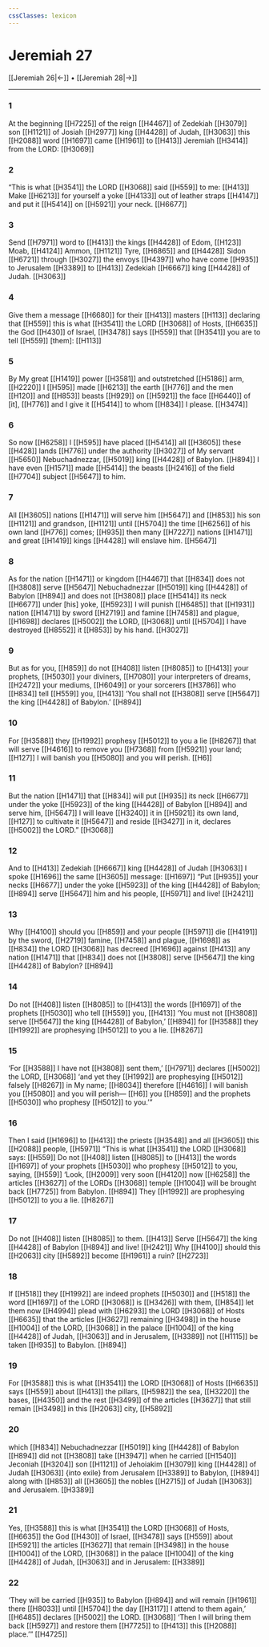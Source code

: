 ```yaml
---
cssClasses: lexicon
---
```


# Jeremiah 27

[[Jeremiah 26|←]] • [[Jeremiah 28|→]]

---

### 1
At the beginning [[H7225]] of the reign [[H4467]] of Zedekiah [[H3079]] son [[H1121]] of Josiah [[H2977]] king [[H4428]] of Judah, [[H3063]] this [[H2088]] word [[H1697]] came [[H1961]] to [[H413]] Jeremiah [[H3414]] from the LORD: [[H3069]]

### 2
“This is what [[H3541]] the LORD [[H3068]] said [[H559]] to me: [[H413]] Make [[H6213]] for yourself  a yoke [[H4133]] out of leather straps [[H4147]] and put it [[H5414]] on [[H5921]] your neck. [[H6677]]

### 3
Send [[H7971]] word to [[H413]] the kings [[H4428]] of Edom, [[H123]] Moab, [[H4124]] Ammon, [[H1121]] Tyre, [[H6865]] and [[H4428]] Sidon [[H6721]] through [[H3027]] the envoys [[H4397]] who have come [[H935]] to Jerusalem [[H3389]] to [[H413]] Zedekiah [[H6667]] king [[H4428]] of Judah. [[H3063]]

### 4
Give them a message [[H6680]] for their [[H413]] masters [[H113]] declaring that [[H559]] this is what [[H3541]] the LORD [[H3068]] of Hosts, [[H6635]] the God [[H430]] of Israel, [[H3478]] says [[H559]] that [[H3541]] you are to tell [[H559]] [them]: [[H113]]

### 5
By My great [[H1419]] power [[H3581]] and outstretched [[H5186]] arm, [[H2220]] I [[H595]] made [[H6213]] the earth [[H776]] and the men [[H120]] and [[H853]] beasts [[H929]] on [[H5921]] the face [[H6440]] of [it], [[H776]] and I give it [[H5414]] to whom [[H834]] I please. [[H3474]]

### 6
So now [[H6258]] I [[H595]] have placed [[H5414]] all [[H3605]] these [[H428]] lands [[H776]] under the authority [[H3027]] of My servant [[H5650]] Nebuchadnezzar, [[H5019]] king [[H4428]] of Babylon. [[H894]] I have even [[H1571]] made [[H5414]] the beasts [[H2416]] of the field [[H7704]] subject [[H5647]] to him. 

### 7
All [[H3605]] nations [[H1471]] will serve him [[H5647]] and [[H853]] his son [[H1121]] and grandson, [[H1121]] until [[H5704]] the time [[H6256]] of his own land [[H776]] comes; [[H935]] then many [[H7227]] nations [[H1471]] and great [[H1419]] kings [[H4428]] will enslave him. [[H5647]]

### 8
As for the nation [[H1471]] or kingdom [[H4467]] that [[H834]] does not [[H3808]] serve [[H5647]] Nebuchadnezzar [[H5019]] king [[H4428]] of Babylon [[H894]] and does not [[H3808]] place [[H5414]] its neck [[H6677]] under [his] yoke, [[H5923]] I will punish [[H6485]] that [[H1931]] nation [[H1471]] by sword [[H2719]] and famine [[H7458]] and plague, [[H1698]] declares [[H5002]] the LORD, [[H3068]] until [[H5704]] I have destroyed [[H8552]] it [[H853]] by his hand. [[H3027]]

### 9
But as for you, [[H859]] do not [[H408]] listen [[H8085]] to [[H413]] your prophets, [[H5030]] your diviners, [[H7080]] your interpreters of dreams, [[H2472]] your mediums, [[H6049]] or your sorcerers [[H3786]] who [[H834]] tell [[H559]] you, [[H413]] ‘You shall not [[H3808]] serve [[H5647]] the king [[H4428]] of Babylon.’ [[H894]]

### 10
For [[H3588]] they [[H1992]] prophesy [[H5012]] to you  a lie [[H8267]] that will serve [[H4616]] to remove you [[H7368]] from [[H5921]] your land; [[H127]] I will banish you [[H5080]] and you will perish. [[H6]]

### 11
But the nation [[H1471]] that [[H834]] will put [[H935]] its neck [[H6677]] under the yoke [[H5923]] of the king [[H4428]] of Babylon [[H894]] and serve him, [[H5647]] I will leave [[H3240]] it in [[H5921]] its own land, [[H127]] to cultivate it [[H5647]] and reside [[H3427]] in it,  declares [[H5002]] the LORD.” [[H3068]]

### 12
And to [[H413]] Zedekiah [[H6667]] king [[H4428]] of Judah [[H3063]] I spoke [[H1696]] the same [[H3605]] message: [[H1697]] “Put [[H935]] your necks [[H6677]] under the yoke [[H5923]] of the king [[H4428]] of Babylon; [[H894]] serve [[H5647]] him and his people, [[H5971]] and live! [[H2421]]

### 13
Why [[H4100]] should you [[H859]] and your people [[H5971]] die [[H4191]] by the sword, [[H2719]] famine, [[H7458]] and plague, [[H1698]] as [[H834]] the LORD [[H3068]] has decreed [[H1696]] against [[H413]] any nation [[H1471]] that [[H834]] does not [[H3808]] serve [[H5647]] the king [[H4428]] of Babylon? [[H894]]

### 14
Do not [[H408]] listen [[H8085]] to [[H413]] the words [[H1697]] of the prophets [[H5030]] who tell [[H559]] you, [[H413]] ‘You must not [[H3808]] serve [[H5647]] the king [[H4428]] of Babylon,’ [[H894]] for [[H3588]] they [[H1992]] are prophesying [[H5012]] to you  a lie. [[H8267]]

### 15
‘For [[H3588]] I have not [[H3808]] sent them,’ [[H7971]] declares [[H5002]] the LORD, [[H3068]] ‘and yet they [[H1992]] are prophesying [[H5012]] falsely [[H8267]] in My name; [[H8034]] therefore [[H4616]] I will banish you [[H5080]] and you will perish— [[H6]] you [[H859]] and the prophets [[H5030]] who prophesy [[H5012]] to you.’” 

### 16
Then I said [[H1696]] to [[H413]] the priests [[H3548]] and all [[H3605]] this [[H2088]] people, [[H5971]] “This is what [[H3541]] the LORD [[H3068]] says: [[H559]] Do not [[H408]] listen [[H8085]] to [[H413]] the words [[H1697]] of your prophets [[H5030]] who prophesy [[H5012]] to you,  saying, [[H559]] ‘Look, [[H2009]] very soon [[H4120]] now [[H6258]] the articles [[H3627]] of the LORDs [[H3068]] temple [[H1004]] will be brought back [[H7725]] from Babylon. [[H894]] They [[H1992]] are prophesying [[H5012]] to you  a lie. [[H8267]]

### 17
Do not [[H408]] listen [[H8085]] to them. [[H413]] Serve [[H5647]] the king [[H4428]] of Babylon [[H894]] and live! [[H2421]] Why [[H4100]] should this [[H2063]] city [[H5892]] become [[H1961]] a ruin? [[H2723]]

### 18
If [[H518]] they [[H1992]] are indeed prophets [[H5030]] and [[H518]] the word [[H1697]] of the LORD [[H3068]] is [[H3426]] with them, [[H854]] let them now [[H4994]] plead with [[H6293]] the LORD [[H3068]] of Hosts [[H6635]] that the articles [[H3627]] remaining [[H3498]] in the house [[H1004]] of the LORD, [[H3068]] in the palace [[H1004]] of the king [[H4428]] of Judah, [[H3063]] and in Jerusalem, [[H3389]] not [[H1115]] be taken [[H935]] to Babylon. [[H894]]

### 19
For [[H3588]] this is what [[H3541]] the LORD [[H3068]] of Hosts [[H6635]] says [[H559]] about [[H413]] the pillars, [[H5982]] the sea, [[H3220]] the bases, [[H4350]] and the rest [[H3499]] of the articles [[H3627]] that still remain [[H3498]] in this [[H2063]] city, [[H5892]]

### 20
which [[H834]] Nebuchadnezzar [[H5019]] king [[H4428]] of Babylon [[H894]] did not [[H3808]] take [[H3947]] when he carried [[H1540]] Jeconiah [[H3204]] son [[H1121]] of Jehoiakim [[H3079]] king [[H4428]] of Judah [[H3063]] {into exile} from Jerusalem [[H3389]] to Babylon, [[H894]] along with [[H853]] all [[H3605]] the nobles [[H2715]] of Judah [[H3063]] and Jerusalem. [[H3389]]

### 21
Yes, [[H3588]] this is what [[H3541]] the LORD [[H3068]] of Hosts, [[H6635]] the God [[H430]] of Israel, [[H3478]] says [[H559]] about [[H5921]] the articles [[H3627]] that remain [[H3498]] in the house [[H1004]] of the LORD, [[H3068]] in the palace [[H1004]] of the king [[H4428]] of Judah, [[H3063]] and in Jerusalem: [[H3389]]

### 22
‘They will be carried [[H935]] to Babylon [[H894]] and will remain [[H1961]] there [[H8033]] until [[H5704]] the day [[H3117]] I attend to them again,’ [[H6485]] declares [[H5002]] the LORD. [[H3068]] ‘Then I will bring them back [[H5927]] and restore them [[H7725]] to [[H413]] this [[H2088]] place.’” [[H4725]]

